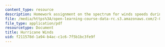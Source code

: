 ```yaml
---
content_type: resource
description: Homework assignment on the spectrum for winds speeds during hurricanes.
file: /media/https%3A/open-learning-course-data-rc.s3.amazonaws.com/2-017j-design-of-electromechanical-robotic-systems-fall-2009/f211578d1a94b4acc1c67f5b1bc3fe9f_MIT2_017JF09_p21.pdf
file_type: application/pdf
resourcetype: Document
title: Hurricane Winds
uid: f211578d-1a94-b4ac-c1c6-7f5b1bc3fe9f
---
```

